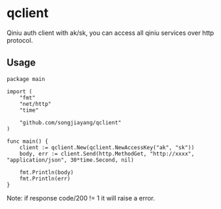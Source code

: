 # qclient
Qiniu auth client with ak/sk, you can access all qiniu services over http protocol.

## Usage

```
package main

import (
	"fmt"
	"net/http"
	"time"

	"github.com/songjiayang/qclient"
)

func main() {
	client := qclient.New(qclient.NewAccessKey("ak", "sk"))
	body, err := client.Send(http.MethodGet, "http://xxxx", "application/json", 30*time.Second, nil)

	fmt.Println(body)
	fmt.Println(err)
}
```

Note: if response code/200 != 1 it will raise a error.
